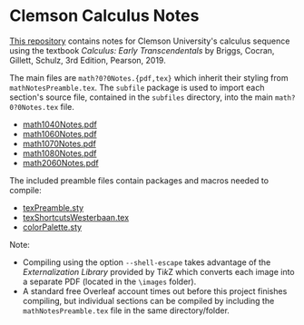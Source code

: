 # Clemson Calculus Notes
[This repository](https://github.com/pwesterbaan/clemsonCalculusNotes) contains notes for Clemson University's calculus sequence using the textbook *Calculus: Early  Transcendentals* by Briggs, Cocran, Gillett, Schulz, 3rd Edition, Pearson, 2019.

The main files are `math?0?0Notes.{pdf,tex}` which inherit their styling from `mathNotesPreamble.tex`. The `subfile` package is used to import each section's source file, contained in the `subfiles` directory, into the main `math?0?0Notes.tex` file.

* [math1040Notes.pdf](https://github.com/pwesterbaan/clemsonCalculusNotes/raw/master/math1040Notes.pdf)
* [math1060Notes.pdf](https://github.com/pwesterbaan/clemsonCalculusNotes/raw/master/math1060Notes.pdf)
* [math1070Notes.pdf](https://github.com/pwesterbaan/clemsonCalculusNotes/raw/master/math1070Notes.pdf)
* [math1080Notes.pdf](https://github.com/pwesterbaan/clemsonCalculusNotes/raw/master/math1080Notes.pdf)
* [math2060Notes.pdf](https://github.com/pwesterbaan/clemsonCalculusNotes/raw/master/math2060Notes.pdf)

The included preamble files contain packages and macros needed to compile:

* [texPreamble.sty](https://github.com/pwesterbaan/scripts/blob/master/texmf/tex/latex/local/texPreamble.sty)
* [texShortcutsWesterbaan.tex](https://github.com/pwesterbaan/scripts/blob/master/texmf/tex/latex/local/texShortcutsWesterbaan.tex)
* [colorPalette.sty](https://github.com/pwesterbaan/scripts/blob/master/texmf/tex/latex/local/colorPalette.sty)

Note:

* Compiling using the option ```--shell-escape``` takes advantage of the *Externalization Library* provided by Ti*k*Z which converts each image into a separate PDF (located in the ```\images``` folder).
* A standard free Overleaf account times out before this project finishes compiling, but individual sections can be compiled by including the ```mathNotesPreamble.tex``` file in the same directory/folder.
